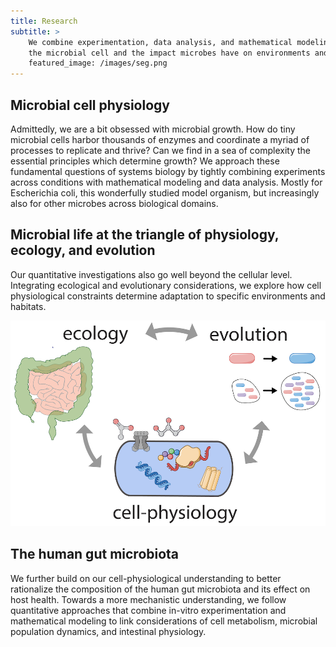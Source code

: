```yaml
---
title: Research 
subtitle: >
    We combine experimentation, data analysis, and mathematical modeling to elucidate
    the microbial cell and the impact microbes have on environments and the human body. 
    featured_image: /images/seg.png 
---
```


## Microbial cell physiology

Admittedly, we are a bit obsessed with microbial growth. How do tiny microbial cells harbor thousands of enzymes and coordinate a myriad of processes to replicate and thrive? Can we find in a sea of complexity the essential principles which determine growth? We approach these fundamental questions of systems biology by tightly combining experiments across conditions with mathematical modeling and data analysis. Mostly for Escherichia coli, this wonderfully studied model organism, but increasingly also for other microbes across biological domains. 

## Microbial life at the triangle of physiology, ecology, and evolution

Our quantitative investigations also go well beyond the cellular level. Integrating ecological and evolutionary considerations, we explore how cell physiological constraints determine adaptation to specific environments and habitats. 

![The triangle of microbial life](/images/microbial_life_triangle.png "The triangle of microbial life")


## The human gut microbiota

We further build on our cell-physiological understanding to better rationalize the composition of the human gut microbiota and its effect on host health. Towards a more mechanistic understanding, we follow quantitative approaches that combine in-vitro experimentation and mathematical modeling to link considerations of cell metabolism, microbial population dynamics, and intestinal physiology.